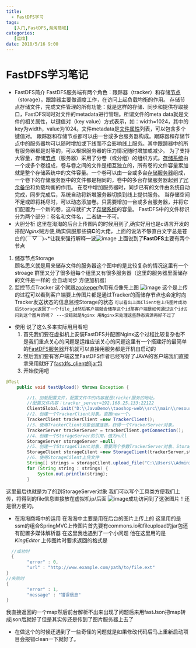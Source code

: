 ```yaml
---
title: 
  - FastDFS学习
tags:
   [入门,FastDFS,淘淘商城]
categories:
   [运维]
date: 2018/5/16 9:00
---
```

# FastDFS学习笔记
- FastDFS简介
	FastDFS服务端有两个角色：跟踪器（tracker）和存储[节点](https://baike.baidu.com/item/%E8%8A%82%E7%82%B9)（storage）。跟踪器主要做调度工作，在访问上起负载均衡的作用。
存储节点存储文件，完成文件管理的所有功能：就是这样的存储、同步和提供存取接口，FastDFS同时对文件的metadata进行管理。所谓文件的meta data就是文件的相关属性，以键值对（key value）方式表示，如：width=1024，其中的key为width，value为1024。文件metadata是[文件属性](https://baike.baidu.com/item/%E6%96%87%E4%BB%B6%E5%B1%9E%E6%80%A7)列表，可以包含多个键值对。
跟踪器和存储节点都可以由一台或多台服务器构成。跟踪器和存储节点中的服务器均可以随时增加或下线而不会影响线上服务。其中跟踪器中的所有服务器都是对等的，可以根据服务器的压力情况随时增加或减少。
为了支持大容量，存储[节点](https://baike.baidu.com/item/%E8%8A%82%E7%82%B9)（服务器）采用了分卷（或分组）的组织方式。[存储系统](https://baike.baidu.com/item/%E5%AD%98%E5%82%A8%E7%B3%BB%E7%BB%9F)由一个或多个卷组成，卷与卷之间的文件是相互独立的，所有卷的文件容量累加就是整个存储系统中的文件容量。一个卷可以由一台或多台[存储服务器](https://baike.baidu.com/item/%E5%AD%98%E5%82%A8%E6%9C%8D%E5%8A%A1%E5%99%A8)组成，一个卷下的存储服务器中的文件都是相同的，卷中的多台存储服务器起到了[冗余备份](https://baike.baidu.com/item/%E5%86%97%E4%BD%99%E5%A4%87%E4%BB%BD)和负载均衡的作用。
在卷中增加服务器时，同步已有的文件由系统自动完成，同步完成后，系统自动将新增服务器切换到线上提供服务。
当存储空间不足或即将耗尽时，可以动态添加卷。只需要增加一台或多台服务器，并将它们配置为一个新的卷，这样就扩大了[存储系统](https://baike.baidu.com/item/%E5%AD%98%E5%82%A8%E7%B3%BB%E7%BB%9F)的容量。
FastDFS中的文件标识分为两个部分：卷名和文件名，二者缺一不可。
- 大胆分析
这里在淘淘的后台上传图片的时候用到了,确实好用也是c语言开发的 搭配*Nginx*贼方便,确实佩服那些搞**C**的大佬，上面的说法不够直白文字总是苍白的(￣▽￣)~*让我来强行解释一波![image](http://p1.so.qhmsg.com/bdr/_240_/t0183119f547ca0bbc6.png)
上面说到了**FastDFS**主要有两个节点
 1. 储存节点Storage  
顾名思义就是用来储存文件的服务器这个图中的是比较复杂的情况这里有一个stroage 群里又分了很多组每个组里又有很多服务器（这里的服务器里面储存的文件是一样的 会自动同步 方便加机器）
  2. 监控节点Tracker 
这个就跟[zookeper](http://www.so.com/link?m=a0NGOfhwBC5nSFnUTBxpX2uhRysff5w5UsQFEqgCBRrJbwZpybFckcSRdwhuJdbgSApcIIqhL0gq5D6eIbBJ5pN22O2Z0k6ENTFGSjrRpsgETp2Dl)作用有点像先上图
![image](http://p0.cdn.img9.top/ipfs/QmZynH9DgJJbePkn35LjhRTc6xyyWL64jNT6QU6jyBnrXE?0.png
)
这个是上传的过程可以看到客户端要上传图片都是通过Tracker的而储存节点也会定时向Tracker发送状态的信息监控Storage的状态
`可以看出上面Client在上传图片成功后Storage返回了一个file_id然后客户端就会储存这个id那客户端是如何通过这个id访问到这个图片的呢？ ---没错就是Nginx 用Nginx来处理这些静态资源再好不过了`
- 使用
 说了这么多来实际用用看吧  
   1. 首先我们要在虚拟机上安装FastDFS并配置Nginx这个过程比较复杂也不是我们重点关心的问题是运维应该关心的问题这里有一个搭建好的最简单的[FastDFS服务器](https://pan.baidu.com/s/1u5FLtQu71CueAJwq63ji6A)开机就可以直接用服务都是开机自启动的  
  2. 然后我们要有客户端这里FastDFS作者已经写好了JAVA的客户端我们直接拿来用就好了[fastdfs_client的jar包](https://pan.baidu.com/s/1KY5BKUr6f1PlCRR7hyhRSA)
  3. 开始使用吧  

``` java
@Test
	public void testUpload() throws Exception {

		//1、加载配置文件，配置文件中的内容就是tracker服务的地址。
		//配置文件内容：tracker_server=192.168.25.133:22122
		ClientGlobal.init("D:\\JavaDemo\\taoshop-web\\src\\main\\resources\\conf\\client.conf");
		//2、创建一个TrackerClient对象。直接new一个。
		TrackerClient trackerClient =new TrackerClient();
		//3、使用TrackerClient对象创建连接，获得一个TrackerServer对象。
		TrackerServer trackerServer = trackerClient.getConnection();
		//4、创建一个StorageServer的引用，值为null
		StorageServer storageServer =null;
		//5、创建一个StorageClient对象，需要两个参数TrackerServer对象、StorageServer的引用
		StorageClient storageCilent =new StorageClient(trackerServer,storageServer);
		//6、使用StorageCilent上传文件
		String[] strings = storageCilent.upload_file("C:\\Users\\Administrator\\Desktop\\image\\222.jpg","jpg", null);
		for (String string : strings) {
			System.out.println(string);
		}
```
这里最后也就是为了的到StorageServer对象 我们可以写个工具类方便我们上传，将得到的file信息直接放在虚拟机ip/后面
![image](http://p3.so.qhimgs1.com/bdr/_240_/t0151a407cda74a2153.png)成功访问到了这张图片！还是很方便的。
- 在淘淘商城中的运用
   在淘淘中主要是用在后台的图片上传上的 这里用的是ssm的组合SpringMVC上传图片首先要有commons.io和fileupload的jar包还有配置多媒体解析器
在这里我也遇到了一个小问题 他在这里用的是*KingEditor* 上传图片时要求返回的格式是
```  java
  //成功时
  { 
        "error" : 0,
        "url" : "http://www.example.com/path/to/file.ext"
}
//失败时
{
        "error" : 1,
        "message" : "错误信息"
}
```
我直接返回的一个map然后前台解析不出来出现了问题后来用fastJson把map转成json后就好了但是其实传还是传到了图片服务器上去了

- 在做这个的时候还遇到了一些奇怪的问题就是如果修改代码后马上重新启动项目会报错clean一下就好了。